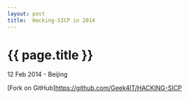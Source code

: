 ```yaml
---
layout: post
title:  Hacking-SICP in 2014
---
```


{{ page.title }}
================

<p class="meta">12 Feb 2014 - Beijing</p>

[Fork on GitHub]https://github.com/Geek4IT/HACKING-SICP
